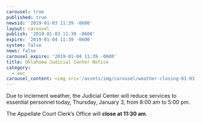 ```yaml
---
carousel: true
published: true
newsid: '2019-01-03 11:39 -0600'
layout: carousel
publish: '2019-01-03 11:39 -0600'
expire: '2019-01-04 11:39 -0600'
system: false
news: false
carousel_expire: '2019-01-04 11:39 -0600'
title: Oklahoma Judicial Center Notice
category:
  - aoc
carousel_content: <img src='/assets/img/carousel/weather-closing-01-03-2019.jpg' alt='' />
---
```

Due to inclement weather, the Judicial Center will reduce services to essential personnel today, Thursday, January 3, from 8:00 am to 5:00 pm.

The Appellate Court Clerk’s Office will **close at 11:30 am**.
